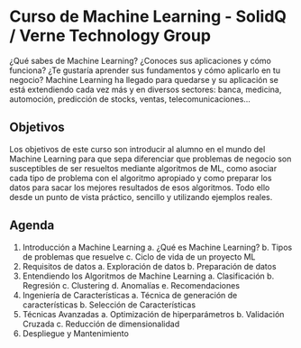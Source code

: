 # Curso de Machine Learning - SolidQ / Verne Technology Group
¿Qué sabes de Machine Learning? ¿Conoces sus aplicaciones y cómo funciona? ¿Te gustaría aprender sus fundamentos y cómo aplicarlo en tu negocio? 
Machine Learning ha llegado para quedarse y su aplicación se está extendiendo cada vez más y en diversos sectores: banca, medicina, automoción, predicción de stocks, ventas, telecomunicaciones…  

## Objetivos

Los objetivos de este curso son introducir al alumno en el mundo del Machine Learning para que sepa diferenciar que problemas de negocio son susceptibles de ser resueltos mediante algoritmos de ML, como asociar cada tipo de problema con el algoritmo apropiado y como preparar los datos para sacar los mejores resultados de esos algoritmos. Todo ello desde un punto de vista práctico, sencillo y utilizando ejemplos reales. 

## Agenda
1.	Introducción a Machine Learning
    a.	¿Qué es Machine Learning?
    b.	Tipos de problemas que resuelve
    c.	Ciclo de vida de un proyecto ML
2.	Requisitos de datos
    a.	Exploración de datos
    b.	Preparación de datos
3.	Entendiendo los Algoritmos de Machine Learning
    a.	Clasificación
    b.	Regresión
    c.	Clustering
    d.	Anomalías
    e.	Recomendaciones
4.	Ingeniería de Características
    a.	Técnica de generación de características
    b.	Selección de Características
5.	Técnicas Avanzadas
    a.	Optimización de hiperparámetros
    b.	Validación Cruzada
    c.	Reducción de dimensionalidad
6.	Despliegue y Mantenimiento
